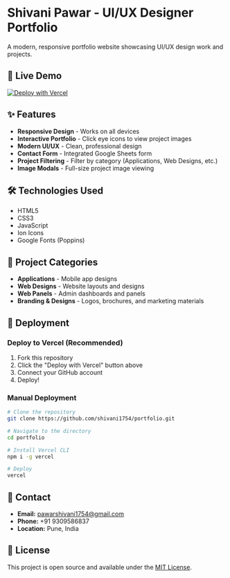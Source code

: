 # Shivani Pawar - UI/UX Designer Portfolio

A modern, responsive portfolio website showcasing UI/UX design work and projects.

## 🚀 Live Demo

[![Deploy with Vercel](https://vercel.com/button)](https://vercel.com/new/clone?repository-url=https://github.com/shivani1754/portfolio)

## ✨ Features

- **Responsive Design** - Works on all devices
- **Interactive Portfolio** - Click eye icons to view project images
- **Modern UI/UX** - Clean, professional design
- **Contact Form** - Integrated Google Sheets form
- **Project Filtering** - Filter by category (Applications, Web Designs, etc.)
- **Image Modals** - Full-size project image viewing

## 🛠️ Technologies Used

- HTML5
- CSS3
- JavaScript
- Ion Icons
- Google Fonts (Poppins)

## 📱 Project Categories

- **Applications** - Mobile app designs
- **Web Designs** - Website layouts and designs
- **Web Panels** - Admin dashboards and panels
- **Branding & Designs** - Logos, brochures, and marketing materials

## 🚀 Deployment

### Deploy to Vercel (Recommended)

1. Fork this repository
2. Click the "Deploy with Vercel" button above
3. Connect your GitHub account
4. Deploy!

### Manual Deployment

```bash
# Clone the repository
git clone https://github.com/shivani1754/portfolio.git

# Navigate to the directory
cd portfolio

# Install Vercel CLI
npm i -g vercel

# Deploy
vercel
```

## 📧 Contact

- **Email:** pawarshivani1754@gmail.com
- **Phone:** +91 9309586837
- **Location:** Pune, India

## 📄 License

This project is open source and available under the [MIT License](LICENSE).